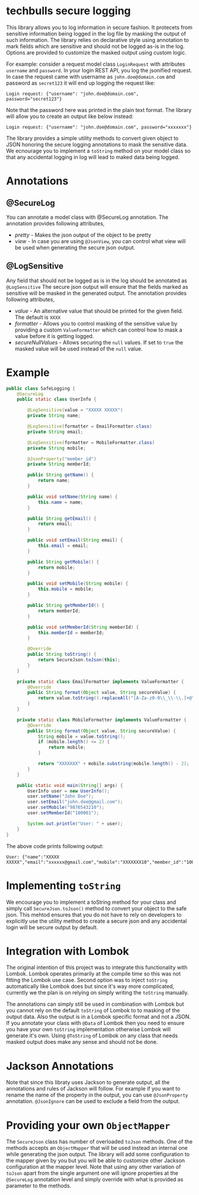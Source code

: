 # techbulls secure logging 
This library allows you to log information in secure fashion. It protecets from sensitive information being logged in the log file by masking the output of such information. The library relies on declarative style using annotation to mark fields which are sensitive and should not be logged as-is in the log. Options are provided to customize the masked output using custom logic.

For example: consider a request model class `LoginRequest` with attributes `username` and `password`. In your login REST API, you log the jsonified request. In case the request came with username as `john.doe@domain.com` and password as `secret123` it will end up logging the request like:
```
Login request: {"username": "john.doe@domain.com", password="secret123"}
```
Note that the password here was printed in the plain text format. The library will allow you to create an output like below instead:
```
Login request: {"username": "john.doe@domain.com", password="xxxxxxx"}
```

The library provides a simple utility methods to convert given object to JSON honoring the secure logging annotations to mask the sensitive data. We ecnourage you to implement a `toString` method on your model class so that any accidental logging in log will lead to maked data being logged.

# Annotations

## @SecureLog
You can annotate a model class with @SecureLog annotation. The annotation provides following attributes,
- *pretty* - Makes the json output of the object to be pretty
- *view* - In case you are using `@JsonView`, you can control what view will be used when generating the secure json output.

## @LogSensitive
Any field that should not be logged as is in the log should be annotated as `@LogSensitive` The secure json output will ensure that the fields marked as sensitive will be masked in the generated output. The annotation provides following attributes,
- *value* - An alternative value that should be printed for the given field. The default is `XXXX`
- *formatter* - Allows you to control masking of the sensitive value by providing a custom `ValueFormatter` which can control how to mask a value before it is getting logged.
- *secureNullValues* - Allows securing the `null` values. If set to `true` the masked value will be used instead of the `null` value.

# Example
```java
public class SafeLogging {
    @SecureLog
    public static class UserInfo {

        @LogSensitive(value = "XXXXX XXXXX")
        private String name;

        @LogSensitive(formatter = EmailFormatter.class)
        private String email;

        @LogSensitive(formatter = MobileFormatter.class)
        private String mobile;

        @JsonProperty("member_id")
        private String memberId;

        public String getName() {
            return name;
        }

        public void setName(String name) {
            this.name = name;
        }

        public String getEmail() {
            return email;
        }

        public void setEmail(String email) {
            this.email = email;
        }

        public String getMobile() {
            return mobile;
        }

        public void setMobile(String mobile) {
            this.mobile = mobile;
        }

        public String getMemberId() {
            return memberId;
        }

        public void setMemberId(String memberId) {
            this.memberId = memberId;
        }

        @Override
        public String toString() {
            return SecureJson.toJson(this);
        }
    }

    private static class EmailFormatter implements ValueFormatter {
        @Override
        public String format(Object value, String secureValue) {
            return value.toString().replaceAll("[A-Za-z0-9\\_\\-\\.]+@", "xxxxxx@");
        }
    }

    private static class MobileFormatter implements ValueFormatter {
        @Override
        public String format(Object value, String secureValue) {
            String mobile = value.toString();
            if (mobile.length() <= 2) {
                return mobile;
            }

            return "XXXXXXX" + mobile.substring(mobile.length() - 2);
        }
    }

    public static void main(String[] args) {
        UserInfo user = new UserInfo();
        user.setName("John Doe");
        user.setEmail("john.doe@gmail.com");
        user.setMobile("9876543210");
        user.setMemberId("100001");

        System.out.println("User: " + user);
    }
}
```

The above code prints following output:
```
User: {"name":"XXXXX XXXXX","email":"xxxxxx@gmail.com","mobile":"XXXXXXX10","member_id":"100001"}
```

# Implementing `toString`
We encourage you to implement a toString method for your class and simply call `SecureJson.toJson()` method to convert your object to the safe json. This mehtod ensures that you do not have to rely on developers to explicitly use the utility method to create a secure json and any accidental login will be secure output by default.

# Integration with Lombok
The original intention of this project was to integrate this functionality with Lombok. Lombok operates primarily at the compile time so this was not fitting the Lombok use case. Second option was to inject `toString` automatically like Lombok does but since it's way more complicated, currently we the plan is on relying on simply writing the `toString` manually.

The annotations can simply still be used in combination with Lombok but you cannot rely on the default `toString` of Lombok to to masking of the output data. Also the output is in a Lombok specific format and not a JSON. If you annotate your class with `@Data` of Lombok then you need to ensure you have your own `toString` implementation otherwise Lombok will generate it's own. Using `@ToString` of Lombok on any class that needs masked output does make any sense and should not be done.

# Jackson Annotations
Note that since this libraty uses Jackson to generate output, all the annotations and rules of Jackson will follow. For example if you want to rename the name of the property in the output, you can use `@JsonProperty` annotation. `@JsonIgnore` can be used to exclude a field from the output. 

# Providing your own `ObjectMapper`
The `SecureJson` class has number of overloaded `toJson` methods. One of the methods accepts an `ObjectMapper` that will be used instead an internal one while generating the json output. The library will add some configuration to the mapper given by you but you will be able to customize other Jackson configuration at the mapper level. Note that using any other variation of `toJson` apart from the single argument one will ignore properties at the `@SecureLog` annotation level and simply override with what is provided as parameter to the methods.
